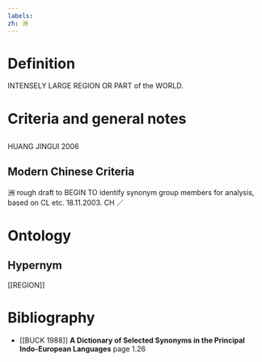 ```yaml
---
labels: 
zh: 洲
---
```


# Definition
INTENSELY LARGE REGION OR PART of the WORLD.
# Criteria and general notes
## 
HUANG JINGUI 2006
## Modern Chinese Criteria
洲
rough draft to BEGIN TO identify synonym group members for analysis, based on CL etc. 18.11.2003. CH ／
# Ontology

## Hypernym
[[REGION]]
# Bibliography
- [[BUCK 1988]]
**A Dictionary of Selected Synonyms in the Principal Indo-European Languages** page 1.26
